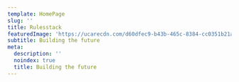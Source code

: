 ```yaml
---
template: HomePage
slug: ''
title: Rulesstack
featuredImage: 'https://ucarecdn.com/d60dfec9-b43b-465c-8384-cc0351b21a67/'
subtitle: Building the future
meta:
  description: ''
  noindex: true
  title: Building the future
---
```

